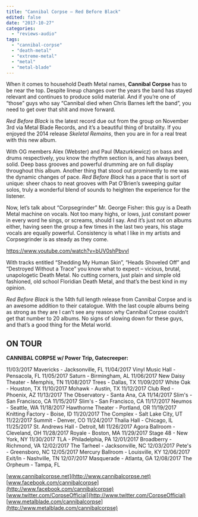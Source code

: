 ```yaml
---
title: "Cannibal Corpse – Red Before Black"
edited: false
date: "2017-10-27"
categories:
  - "reviews-audio"
tags:
  - "cannibal-corpse"
  - "death-metal"
  - "extreme-metal"
  - "metal"
  - "metal-blade"
---
```


When it comes to household Death Metal names, **Cannibal Corpse** has to be near the top. Despite lineup changes over the years the band has stayed relevant and continues to produce solid material. And if you’re one of “those” guys who say “Cannibal died when Chris Barnes left the band”, you need to get over that shit and move forward.

_Red Before Black_ is the latest record due out from the group on November 3rd via Metal Blade Records, and it’s a beautiful thing of brutality. If you enjoyed the 2014 release _Skeletal Remains_, then you are in for a real treat with this new album.

With OG members Alex (Webster) and Paul (Mazurkiewicz) on bass and drums respectively, you know the rhythm section is, and has always been, solid. Deep bass grooves and powerful drumming are on full display throughout this album. Another thing that stood out prominently to me was the dynamic changes of pace. _Red Before Black_ has a pace that is sort of unique: sheer chaos to neat grooves with Pat O’Brien’s sweeping guitar solos, truly a wonderful blend of sounds to heighten the experience for the listener.

Now, let’s talk about “Corpsegrinder” Mr. George Fisher: this guy is a Death Metal machine on vocals. Not too many highs, or lows, just constant power in every word he sings, or screams, should I say. And it’s just not on albums either, having seen the group a few times in the last two years, his stage vocals are equally powerful. Consistency is what I like in my artists and Corpsegrinder is as steady as they come.

https://www.youtube.com/watch?v=bUV0shPbvvI

With tracks entitled “Shedding My Human Skin”, “Heads Shoveled Off” and “Destroyed Without a Trace” you know what to expect – vicious, brutal, unapologetic Death Metal. No cutting corners, just plain and simple old fashioned, old school Floridian Death Metal, and that’s the best kind in my opinion.

_Red Before Black_ is the 14th full length release from Cannibal Corpse and is an awesome addition to their catalogue. With the last couple albums being as strong as they are I can’t see any reason why Cannibal Corpse couldn’t get that number to 20 albums. No signs of slowing down for these guys, and that’s a good thing for the Metal world.

## ON TOUR

**CANNIBAL CORPSE w/ Power Trip, Gatecreeper:**

11/03/2017 Mavericks - Jacksonville, FL 11/04/2017 Vinyl Music Hall - Pensacola, FL 11/05/2017 Saturn - Birmingham, AL 11/06/2017 New Daisy Theater - Memphis, TN 11/08/2017 Trees - Dallas, TX 11/09/2017 White Oak - Houston, TX 11/10/2017 Mohawk - Austin, TX 11/12/2017 Club Red - Phoenix, AZ 11/13/2017 The Observatory - Santa Ana, CA 11/14/2017 Slim's - San Francisco, CA 11/15/2017 Slim's - San Francisco, CA 11/17/2017 Neumos - Seattle, WA 11/18/2017 Hawthorne Theater - Portland, OR 11/19/2017 Knitting Factory - Boise, ID 11/20/2017 The Complex - Salt Lake City, UT 11/22/2017 Summit - Denver, CO 11/24/2017 Thalia Hall - Chicago, IL 11/25/2017 St. Andrews Hall - Detroit, MI 11/26/2017 Agora Ballroom - Cleveland, OH 11/28/2017 Royale - Boston, MA 11/29/2017 Stage 48 - New York, NY 11/30/2017 TLA - Philadelphia, PA 12/01/2017 Broadberry - Richmond, VA 12/02/2017 The Tarheel - Jacksonville, NC 12/03/2017 Pete's - Greensboro, NC 12/05/2017 Mercury Ballroom - Louisville, KY 12/06/2017 Exit/In - Nashville, TN 12/07/2017 Masquerade - Atlanta, GA 12/08/2017 The Orpheum - Tampa, FL

[www.cannibalcorpse.net](http://www.cannibalcorpse.net) [www.facebook.com/cannibalcorpse](http://www.facebook.com/cannibalcorpse) [www.twitter.com/CorpseOfficial](http://www.twitter.com/CorpseOfficial) [www.metalblade.com/cannibalcorpse](http://www.metalblade.com/cannibalcorpse)
